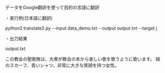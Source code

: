 データをGoogle翻訳を使って目的の言語に翻訳

・実行例(日本語に翻訳)

   python2 translate2.py --input data_demo.txt --output output.txt --target j
   
   
・出力結果

   output.txt

   この教会の聖歌隊は、大衆が教会の本から楽しい歌を歌うように歌います。
   緑のスカーフ、青いシャツ、非常に大きな笑顔を持つ女性。


